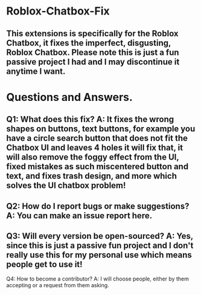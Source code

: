 # Roblox-Chatbox-Fix
This extensions is specifically for the Roblox Chatbox, it fixes the imperfect, disgusting, Roblox Chatbox.
Please note **this is just a fun passive project I had and I may discontinue it anytime I want.**
-------
# Questions and Answers.
Q1: What does this fix?
A: It fixes the wrong shapes on buttons, text buttons, for example you have a circle search button that does not fit the Chatbox UI and leaves 4 holes it will fix that, it will also remove the foggy effect from the UI, fixed mistakes as such miscentered button and text, and fixes trash design, and more which solves the UI chatbox problem!
-------
Q2: How do I report bugs or make suggestions?
A: You can make an issue report here.
-------
Q3: Will every version be open-sourced?
A: Yes, since this is just a passive fun project and I don't really use this for my personal use which means people get to use it!
-------
Q4: How to become a contributor?
A: I will choose people, either by them accepting or a request from them asking.